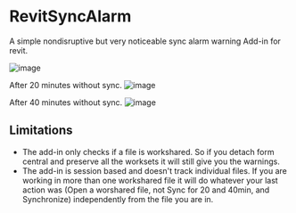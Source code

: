 # RevitSyncAlarm
A simple nondisruptive but very noticeable sync alarm warning Add-in for revit.

![image](https://user-images.githubusercontent.com/8847598/38228875-22ccc66c-3749-11e8-911b-fb4eb44d3f73.png)

After 20 minutes without sync.
![image](https://user-images.githubusercontent.com/8847598/38228889-2cc6d7ac-3749-11e8-8b24-46787fe3a5e3.png)

After 40 minutes without sync.
![image](https://user-images.githubusercontent.com/8847598/38228901-3db63e36-3749-11e8-89f6-437468559203.png)


## Limitations

* The add-in only checks if a file is workshared. So if you detach form central and preserve all the worksets it will still give you the warnings.
* The add-in is session based and doesn't track individual files. If you are working in more than one workshared file it will do whatever your last action was (Open a worshared file, not Sync for 20 and 40min, and Synchronize) independently from the file you are in.
